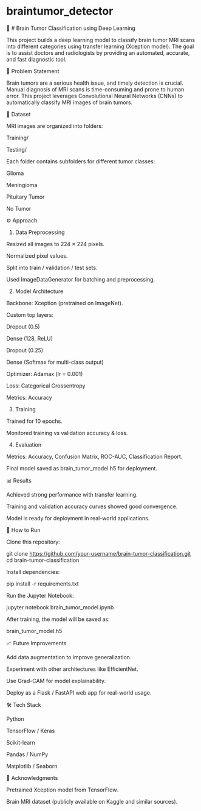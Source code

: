 # braintumor_detector

🧠 # Brain Tumor Classification using Deep Learning

This project builds a deep learning model to classify brain tumor MRI scans into different categories using transfer learning (Xception model). The goal is to assist doctors and radiologists by providing an automated, accurate, and fast diagnostic tool.

📌 Problem Statement

Brain tumors are a serious health issue, and timely detection is crucial. Manual diagnosis of MRI scans is time-consuming and prone to human error. This project leverages Convolutional Neural Networks (CNNs) to automatically classify MRI images of brain tumors.

📂 Dataset

MRI images are organized into folders:

Training/

Testing/

Each folder contains subfolders for different tumor classes:

Glioma

Meningioma

Pituitary Tumor

No Tumor

⚙️ Approach
1. Data Preprocessing

Resized all images to 224 × 224 pixels.

Normalized pixel values.

Split into train / validation / test sets.

Used ImageDataGenerator for batching and preprocessing.

2. Model Architecture

Backbone: Xception (pretrained on ImageNet).

Custom top layers:

Dropout (0.5)

Dense (128, ReLU)

Dropout (0.25)

Dense (Softmax for multi-class output)

Optimizer: Adamax (lr = 0.001)

Loss: Categorical Crossentropy

Metrics: Accuracy

3. Training

Trained for 10 epochs.

Monitored training vs validation accuracy & loss.

4. Evaluation

Metrics: Accuracy, Confusion Matrix, ROC-AUC, Classification Report.

Final model saved as brain_tumor_model.h5 for deployment.

📊 Results

Achieved strong performance with transfer learning.

Training and validation accuracy curves showed good convergence.

Model is ready for deployment in real-world applications.

🚀 How to Run

Clone this repository:

git clone https://github.com/your-username/brain-tumor-classification.git
cd brain-tumor-classification


Install dependencies:

pip install -r requirements.txt


Run the Jupyter Notebook:

jupyter notebook brain_tumor_model.ipynb


After training, the model will be saved as:

brain_tumor_model.h5

📈 Future Improvements

Add data augmentation to improve generalization.

Experiment with other architectures like EfficientNet.

Use Grad-CAM for model explainability.

Deploy as a Flask / FastAPI web app for real-world usage.

🛠️ Tech Stack

Python

TensorFlow / Keras

Scikit-learn

Pandas / NumPy

Matplotlib / Seaborn

🙌 Acknowledgments

Pretrained Xception model from TensorFlow.

Brain MRI dataset (publicly available on Kaggle and similar sources).
